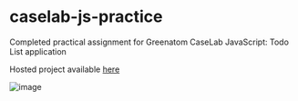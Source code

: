 # caselab-js-practice
Completed practical assignment for Greenatom CaseLab JavaScript: Todo List application

Hosted project available [here](https://tankalxat34.github.io/caselab-js-practice/)

![image](https://github.com/tankalxat34/caselab-js-practice/assets/89201004/44e06b2f-aa13-4486-ae9a-6fa1b4f08359)
